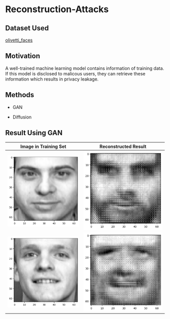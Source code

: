 # Reconstruction-Attacks

## Dataset Used
[olivetti_faces](https://www.kaggle.com/code/serkanpeldek/face-recognition-on-olivetti-dataset)

## Motivation
A well-trained machine learning model contains information of training data. If this model is disclosed to malicous users, they can retrieve these information which results in privacy leakage. 

## Methods

* GAN

* Diffusion

## Result Using GAN
Image in Training Set             |  Reconstructed Result
:-------------------------:|:-------------------------:
![](https://github.com/jiz322/Reconstruction-Attacks/blob/main/examples/exmaple_real_image.png) |  ![](https://github.com/jiz322/Reconstruction-Attacks/blob/main/examples/exmaple_result_gan.png)
![](https://github.com/jiz322/Reconstruction-Attacks/blob/main/examples/exmaple2_real_image.png) |  ![](https://github.com/jiz322/Reconstruction-Attacks/blob/main/examples/exmaple2_result_gan.png)

